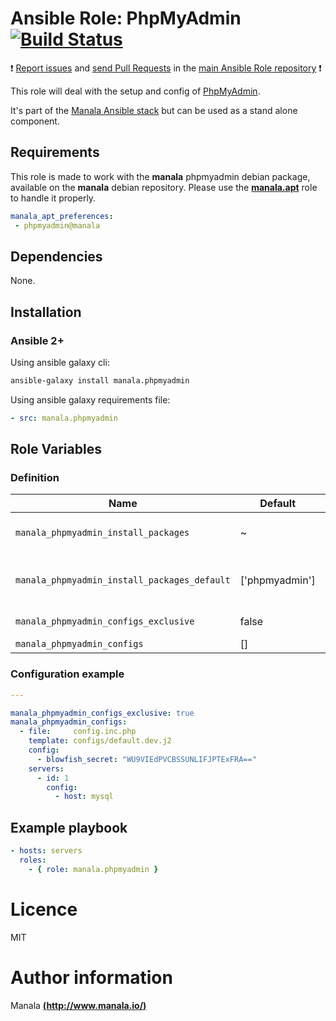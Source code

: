 # Ansible Role: PhpMyAdmin [![Build Status](https://travis-ci.org/manala/ansible-role-phpmyadmin.svg?branch=master)](https://travis-ci.org/manala/ansible-role-phpmyadmin)

:exclamation: [Report issues](https://github.com/manala/ansible-roles/issues) and [send Pull Requests](https://github.com/manala/ansible-roles/pulls) in the [main Ansible Role repository](https://github.com/manala/ansible-roles) :exclamation:

This role will deal with the setup and config of [PhpMyAdmin](https://www.phpmyadmin.net/).

It's part of the [Manala Ansible stack](http://www.manala.io) but can be used as a stand alone component.

## Requirements

This role is made to work with the __manala__ phpmyadmin debian package, available on the __manala__ debian repository. Please use the [**manala.apt**](https://galaxy.ansible.com/manala/apt/) role to handle it properly.

```yaml
manala_apt_preferences:
 - phpmyadmin@manala
```

## Dependencies

None.

## Installation

### Ansible 2+

Using ansible galaxy cli:

```bash
ansible-galaxy install manala.phpmyadmin
```

Using ansible galaxy requirements file:

```yaml
- src: manala.phpmyadmin
```

## Role Variables

### Definition

| Name                                         | Default        | Type    | Description                            |
| -------------------------------------------- | -------------- | ------- | -------------------------------------- |
| `manala_phpmyadmin_install_packages`         | ~              | Array   | Dependency packages to install         |
| `manala_phpmyadmin_install_packages_default` | ['phpmyadmin'] | Array   | Default dependency packages to install |
| `manala_phpmyadmin_configs_exclusive`        | false          | Boolean | Configurations exclusivity             |
| `manala_phpmyadmin_configs`                  | []             | Array   | Configurations                         |

### Configuration example

```yaml
---

manala_phpmyadmin_configs_exclusive: true
manala_phpmyadmin_configs:
  - file:     config.inc.php
    template: configs/default.dev.j2
    config:
      - blowfish_secret: "WU9VIEdPVCBSSUNLIFJPTExFRA=="
    servers:
      - id: 1
        config:
          - host: mysql
```

## Example playbook

```yaml
- hosts: servers
  roles:
    - { role: manala.phpmyadmin }
```

# Licence

MIT

# Author information

Manala [**(http://www.manala.io/)**](http://www.manala.io)
